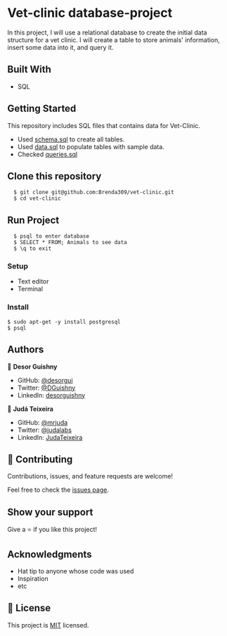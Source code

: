 # Vet-clinic database-project

In this project, I will use a relational database to create the initial data structure for a vet clinic. I will create a table to store animals' information, insert some data into it, and query it.

## Built With

- SQL

## Getting Started

This repository includes SQL files that contains data for Vet-Clinic. 

- Used [schema.sql](./schema.sql) to create all tables.
- Used [data.sql](./data.sql) to populate tables with sample data.
- Checked [queries.sql](./queries.sql) 

## Clone this repository

      $ git clone git@github.com:Brenda309/vet-clinic.git
      $ cd vet-clinic

## Run Project
      $ psql to enter database
      $ SELECT * FROM; Animals to see data
      $ \q to exit
      
### Setup
- Text editor
- Terminal

### Install
    $ sudo apt-get -y install postgresql
    $ psql

## Authors

👤 **Desor Guishny**

- GitHub: [@desorgui](https://github.com/desorgui)
- Twitter: [@DGuishny](https://twitter.com/DGuishny)
- LinkedIn: [desorguishny](https://linkedin.com/in/desorguishny/)

👤 **Judá Teixeira**

- GitHub: [@mrjuda](https://github.com/mrjuda)
- Twitter: [@judalabs](https://twitter.com/judalabs)
- LinkedIn: [JudaTeixeira](https://linkedin.com/in/judateixeira/)

## 🤝 Contributing

Contributions, issues, and feature requests are welcome!

Feel free to check the [issues page](../../issues/).

## Show your support

Give a ⭐️ if you like this project!

## Acknowledgments

- Hat tip to anyone whose code was used
- Inspiration
- etc

## 📝 License

This project is [MIT](./MIT.md) licensed.